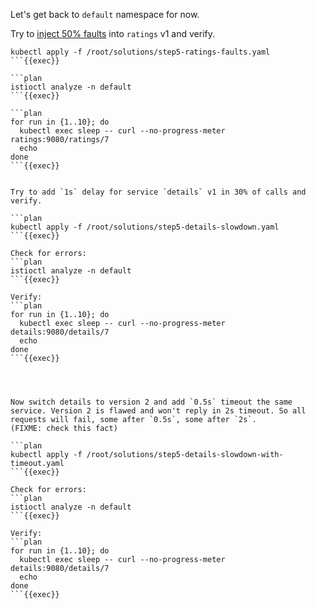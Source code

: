 Let's get back to `default` namespace for now.

Try to [inject 50% faults](https://istio.io/latest/docs/tasks/traffic-management/fault-injection/) into `ratings` v1 and verify.

```plan
kubectl apply -f /root/solutions/step5-ratings-faults.yaml
```{{exec}}

```plan
istioctl analyze -n default
```{{exec}}

```plan
for run in {1..10}; do
  kubectl exec sleep -- curl --no-progress-meter ratings:9080/ratings/7
  echo
done
```{{exec}}


Try to add `1s` delay for service `details` v1 in 30% of calls and verify.

```plan
kubectl apply -f /root/solutions/step5-details-slowdown.yaml
```{{exec}}

Check for errors:
```plan
istioctl analyze -n default
```{{exec}}

Verify:
```plan
for run in {1..10}; do
  kubectl exec sleep -- curl --no-progress-meter details:9080/details/7
  echo
done
```{{exec}}




Now switch details to version 2 and add `0.5s` timeout the same service. Version 2 is flawed and won't reply in 2s timeout. So all requests will fail, some after `0.5s`, some after `2s`.
(FIXME: check this fact)

```plan
kubectl apply -f /root/solutions/step5-details-slowdown-with-timeout.yaml
```{{exec}}

Check for errors:
```plan
istioctl analyze -n default
```{{exec}}

Verify:
```plan
for run in {1..10}; do
  kubectl exec sleep -- curl --no-progress-meter details:9080/details/7
  echo
done
```{{exec}}